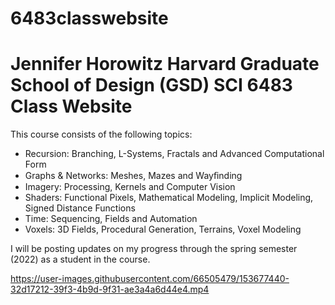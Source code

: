 # 6483classwebsite

# Jennifer Horowitz Harvard Graduate School of Design (GSD) SCI 6483 Class Website #

This course consists of the following topics:

* Recursion: Branching, L-Systems, Fractals and Advanced Computational Form
* Graphs & Networks: Meshes, Mazes and Wayﬁnding
* Imagery: Processing, Kernels and Computer Vision
* Shaders: Functional Pixels, Mathematical Modeling, Implicit Modeling, Signed Distance Functions
* Time: Sequencing, Fields and Automation
* Voxels: 3D Fields, Procedural Generation, Terrains, Voxel Modeling

I will be posting updates on my progress through the spring semester (2022) as a student in the course.


https://user-images.githubusercontent.com/66505479/153677440-32d17212-39f3-4b9d-9f31-ae3a4a6d44e4.mp4

